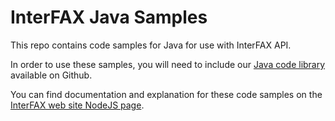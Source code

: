 # InterFAX Java Samples

This repo contains code samples for Java for use with InterFAX API. 

In order to use these samples, you will need to include our [Java code library](https://github.com/interfax/interfax-java) available on Github.

You can find documentation and explanation for these code samples on the [InterFAX web site NodeJS page](https://www.interfax.net/en/dev/java).
